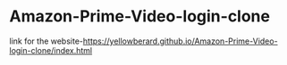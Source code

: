 # Amazon-Prime-Video-login-clone
link for the website-https://yellowberard.github.io/Amazon-Prime-Video-login-clone/index.html